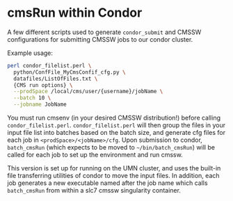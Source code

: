 # cmsRun within Condor
A few different scripts used to generate `condor_submit` and CMSSW configurations for 
submitting CMSSW jobs to our condor cluster.

Example usage:
```bash
perl condor_filelist.perl \
  python/ConfFile_MyCmsConfif_cfg.py \
  datafiles/ListOfFiles.txt \
  {CMS run options} \
  --prodSpace /local/cms/user/{username}/jobName \
  --batch 10 \
  --jobname JobName
```

You must run cmsenv (in your desired CMSSW distribution!) before calling `condor_filelist.perl`. 
`condor_filelist.perl` will then group the files in your input file list into batches based 
on the batch size, and generate cfg files for each job in `<prodSpace>/<jobName>/cfg`. 
Upon submission to condor, `batch_cmsRun` (which expects to be moved to `~/bin/batch_cmsRun`) 
will be called for each job to set up the environment and run cmssw.

This version is set up for running on the UMN cluster, and uses the built-in file transferring 
utilities of condor to move the input files. In addition, each job generates a new executable 
named after the job name which calls `batch_cmsRun` from within a slc7 cmssw singularity container. 

